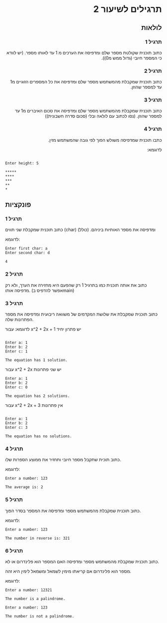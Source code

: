 <div dir="auto">


# תרגילים לשיעור 2 

## לולאות

### תרגיל 1
כתוב תוכנית שקולטת מספר שלם ומדפיסה את הערכים מ 1 עד לאותו מספר. (יש לוודא כי המספר חיובי (גדול ממש מ0)).

### תרגיל 2
כתוב תוכנית שמקבלת מהמשתמש מספר שלם ומדפיסה את כל המספרים הזוגיים מ1 עד למספר שהוזן.

### תרגיל 3
כתוב תוכנית שמקבלת מהמשתמש מספר שלם ומדפיסה את סכום האיברים מ1 עד למספר שהוזן. (נסו לכתוב עם לולאה ובלי (סכום סדרה חשבונית))

### תרגיל 4

כתבו תוכנית שמדפיסה משולש הפוך לפי גובה שהמשתמש מזין.

לדוגמא:

<div dir='ltr'>

```

Enter height: 5

*****
****
***
**
*
```

## פונקציות

### תרגיל 1

כתוב תוכנית שמקבלת שני תווים (char) ומדפיסה את מספר האותיות ביניהם. (כולל)

לדוגמא:

<div dir='ltr'>

```
Enter first char: a
Enter second char: d

4
```


</div>


### תרגיל 2

כתוב את אותה תוכנית כמו בתרגיל 1 רק שהפעם היא מחזירה את הערך, ולא רק מדפיסה אותו. (אפשר להדפיס בmain)


### תרגיל 3
כתוב תוכנית שמקבלת את שלושת המקדמים של משוואה ריבועית ומדפיסה את מספר הפתרונות שלה.

לדוגמא:
 עבור x^2 + 2x + 1 יש פתרון יחיד
<div dir='ltr'>

```

Enter a: 1
Enter b: 2
Enter c: 1

The equation has 1 solution.
```

</div>

עבור x^2 + 2x יש שני פתרונות

<div dir='ltr'>

```
Enter a: 1
Enter b: 2
Enter c: 0

The equation has 2 solutions.
```

</div>

עבור x^2 + 2x + 3 אין פתרונות

<div dir='ltr'>

```

Enter a: 1
Enter b: 2
Enter c: 3

The equation has no solutions.
```

### תרגיל 4
כתוב תוכית שתקבל מספר חיובי ותחזיר את ממוצע הספרות שלו.

לדוגמא:

<div dir='ltr'>

```
Enter a number: 123

The average is: 2
```

</div>

### תרגיל 5
כתוב תוכנית שמקבלת מהמשתמש מספר ומדפיסה את המספר בסדר הפוך.

לדוגמא:

<div dir='ltr'>

```
Enter a number: 123

The number in reverse is: 321
```

</div>

### תרגיל 6
כתוב תוכנית שמקבלת מהמשתמש מספר ומדפיסה האם המספר הוא פלינדרום או לא.

מספר הוא פלינדרום אם קריאתו מימין לשמאל ומשמאל לימין היא זהה.

לדוגמא:

<div dir='ltr'>

```
Enter a number: 12321

The number is a palindrome.
```

```
Enter a number: 123

The number is not a palindrome.
```

</div>
</div>
